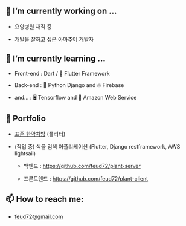 ## 🔭 I’m currently working on ...

- 요양병원 재직 중

- 개발을 잘하고 싶은 아마추어 개발자


## 🌱 I’m currently learning ...

- Front-end : Dart / 📱 Flutter Framework

- Back-end : 🐍 Python Django and 🔥 Firebase 

- and... : 🖥️ Tensorflow and 🦎 Amazon Web Service  


## 🔨 Portfolio

- [표준 한약처방](https://github.com/feud72/standard_herbal_medicine_web) (플러터)

- (작업 중) 식물 검색 어플리케이션 (Flutter, Django restframework, AWS lightsail)

  - 백엔드 : https://github.com/feud72/plant-server

  - 프론트엔드 : https://github.com/feud72/plant-client

## 📫 How to reach me: 

- feud72@gmail.com


<!--
**feud72/feud72** is a ✨ _special_ ✨ repository because its `README.md` (this file) appears on your GitHub profile.

Here are some ideas to get you started:

- 🔭 I’m currently working on ...
- 🌱 I’m currently learning ...
- 👯 I’m looking to collaborate on ...
- 🤔 I’m looking for help with ...
- 💬 Ask me about ...
- 📫 How to reach me: ...
- 😄 Pronouns: ...
- ⚡ Fun fact: ...
-->
